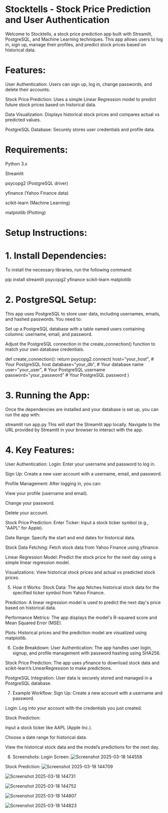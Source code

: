# Stocktells - Stock Price Prediction and User Authentication
Welcome to Stocktells, a stock price prediction app built with Streamlit, PostgreSQL, and Machine Learning techniques. This app allows users to log in, sign up, manage their profiles, and predict stock prices based on historical data.

# Features:
User Authentication: Users can sign up, log in, change passwords, and delete their accounts.

Stock Price Prediction: Uses a simple Linear Regression model to predict future stock prices based on historical data.

Data Visualization: Displays historical stock prices and compares actual vs predicted values.

PostgreSQL Database: Securely stores user credentials and profile data.

# Requirements:
Python 3.x

Streamlit

psycopg2 (PostgreSQL driver)

yfinance (Yahoo Finance data)

scikit-learn (Machine Learning)

matplotlib (Plotting)

# Setup Instructions:
# 1. Install Dependencies:
To install the necessary libraries, run the following command:


pip install streamlit psycopg2 yfinance scikit-learn matplotlib
# 2. PostgreSQL Setup:
This app uses PostgreSQL to store user data, including usernames, emails, and hashed passwords. You need to:

Set up a PostgreSQL database with a table named users containing columns: username, email, and password.

Adjust the PostgreSQL connection in the create_connection() function to match your own database credentials.


def create_connection():
    return psycopg2.connect(
        host="your_host",  # Your PostgreSQL host
        database="your_db",  # Your database name
        user="your_user",  # Your PostgreSQL username
        password="your_password"  # Your PostgreSQL password
    )
# 3. Running the App:
Once the dependencies are installed and your database is set up, you can run the app with:


streamlit run app.py
This will start the Streamlit app locally. Navigate to the URL provided by Streamlit in your browser to interact with the app.

# 4. Key Features:

User Authentication:
Login: Enter your username and password to log in.

Sign Up: Create a new user account with a username, email, and password.

Profile Management: After logging in, you can:

View your profile (username and email).

Change your password.

Delete your account.

Stock Price Prediction:
Enter Ticker: Input a stock ticker symbol (e.g., "AAPL" for Apple).

Date Range: Specify the start and end dates for historical data.

Stock Data Fetching: Fetch stock data from Yahoo Finance using yfinance.

Linear Regression Model: Predict the stock price for the next day using a simple linear regression model.

Visualizations: View historical stock prices and actual vs predicted stock prices.

5. How it Works:
Stock Data: The app fetches historical stock data for the specified ticker symbol from Yahoo Finance.

Prediction: A linear regression model is used to predict the next day's price based on historical data.

Performance Metrics: The app displays the model's R-squared score and Mean Squared Error (MSE).

Plots: Historical prices and the prediction model are visualized using matplotlib.

6. Code Breakdown:
User Authentication: The app handles user login, signup, and profile management with password hashing using SHA256.

Stock Price Prediction: The app uses yfinance to download stock data and scikit-learn’s LinearRegression to make predictions.

PostgreSQL Integration: User data is securely stored and managed in a PostgreSQL database.

7. Example Workflow:
Sign Up: Create a new account with a username and password.

Login: Log into your account with the credentials you just created.

Stock Prediction:

Input a stock ticker like AAPL (Apple Inc.).

Choose a date range for historical data.

View the historical stock data and the model’s predictions for the next day.

8. Screenshots:
Login Screen: ![Screenshot 2025-03-18 144558](https://github.com/user-attachments/assets/7f051e58-d991-42cc-be96-bcf06b0c7aac)


Stock Prediction: ![Screenshot 2025-03-18 144709](https://github.com/user-attachments/assets/e1920f44-a5c7-48bb-94a2-7dac1d801eb2)

![Screenshot 2025-03-18 144731](https://github.com/user-attachments/assets/24bb33d0-6920-4aaa-af41-5056002ed553)

![Screenshot 2025-03-18 144752](https://github.com/user-attachments/assets/68e94472-9a69-46ca-b7fb-898014eebad7)

![Screenshot 2025-03-18 144807](https://github.com/user-attachments/assets/bb17e89d-f458-4879-89d2-e42700c5ca9f)

![Screenshot 2025-03-18 144823](https://github.com/user-attachments/assets/06e2a134-f077-4121-a33b-569105e64d03)

